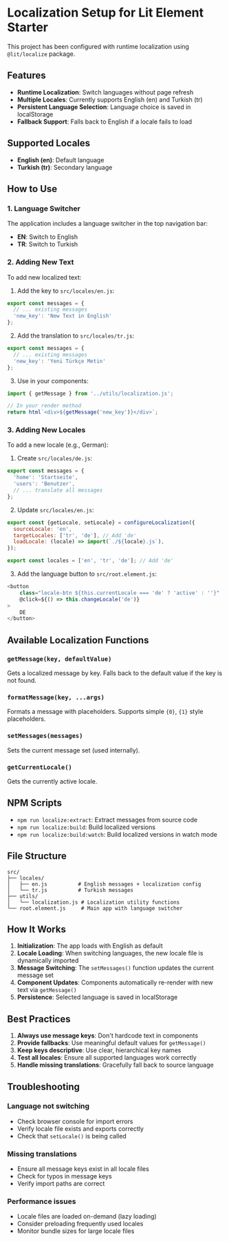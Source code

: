 # Localization Setup for Lit Element Starter

This project has been configured with runtime localization using `@lit/localize` package.

## Features

- **Runtime Localization**: Switch languages without page refresh
- **Multiple Locales**: Currently supports English (en) and Turkish (tr)
- **Persistent Language Selection**: Language choice is saved in localStorage
- **Fallback Support**: Falls back to English if a locale fails to load

## Supported Locales

- **English (en)**: Default language
- **Turkish (tr)**: Secondary language

## How to Use

### 1. Language Switcher

The application includes a language switcher in the top navigation bar:
- **EN**: Switch to English
- **TR**: Switch to Turkish

### 2. Adding New Text

To add new localized text:

1. Add the key to `src/locales/en.js`:
```javascript
export const messages = {
  // ... existing messages
  'new_key': 'New Text in English'
};
```

2. Add the translation to `src/locales/tr.js`:
```javascript
export const messages = {
  // ... existing messages
  'new_key': 'Yeni Türkçe Metin'
};
```

3. Use in your components:
```javascript
import { getMessage } from '../utils/localization.js';

// In your render method
return html`<div>${getMessage('new_key')}</div>`;
```

### 3. Adding New Locales

To add a new locale (e.g., German):

1. Create `src/locales/de.js`:
```javascript
export const messages = {
  'home': 'Startseite',
  'users': 'Benutzer',
  // ... translate all messages
};
```

2. Update `src/locales/en.js`:
```javascript
export const {getLocale, setLocale} = configureLocalization({
  sourceLocale: 'en',
  targetLocales: ['tr', 'de'], // Add 'de'
  loadLocale: (locale) => import(`./${locale}.js`),
});

export const locales = ['en', 'tr', 'de']; // Add 'de'
```

3. Add the language button to `src/root.element.js`:
```javascript
<button 
    class="locale-btn ${this.currentLocale === 'de' ? 'active' : ''}"
    @click=${() => this.changeLocale('de')}
>
    DE
</button>
```

## Available Localization Functions

### `getMessage(key, defaultValue)`
Gets a localized message by key. Falls back to the default value if the key is not found.

### `formatMessage(key, ...args)`
Formats a message with placeholders. Supports simple `{0}`, `{1}` style placeholders.

### `setMessages(messages)`
Sets the current message set (used internally).

### `getCurrentLocale()`
Gets the currently active locale.

## NPM Scripts

- `npm run localize:extract`: Extract messages from source code
- `npm run localize:build`: Build localized versions
- `npm run localize:build:watch`: Build localized versions in watch mode

## File Structure

```
src/
├── locales/
│   ├── en.js          # English messages + localization config
│   └── tr.js          # Turkish messages
├── utils/
│   └── localization.js # Localization utility functions
└── root.element.js     # Main app with language switcher
```

## How It Works

1. **Initialization**: The app loads with English as default
2. **Locale Loading**: When switching languages, the new locale file is dynamically imported
3. **Message Switching**: The `setMessages()` function updates the current message set
4. **Component Updates**: Components automatically re-render with new text via `getMessage()`
5. **Persistence**: Selected language is saved in localStorage

## Best Practices

1. **Always use message keys**: Don't hardcode text in components
2. **Provide fallbacks**: Use meaningful default values for `getMessage()`
3. **Keep keys descriptive**: Use clear, hierarchical key names
4. **Test all locales**: Ensure all supported languages work correctly
5. **Handle missing translations**: Gracefully fall back to source language

## Troubleshooting

### Language not switching
- Check browser console for import errors
- Verify locale file exists and exports correctly
- Check that `setLocale()` is being called

### Missing translations
- Ensure all message keys exist in all locale files
- Check for typos in message keys
- Verify import paths are correct

### Performance issues
- Locale files are loaded on-demand (lazy loading)
- Consider preloading frequently used locales
- Monitor bundle sizes for large locale files
